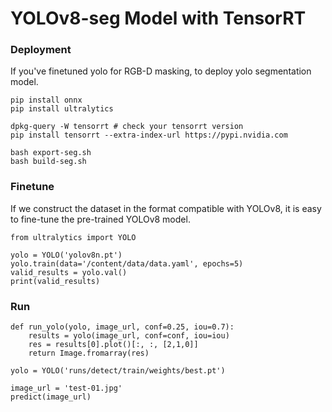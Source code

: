 # YOLOv8-seg Model with TensorRT

### Deployment
If you've finetuned yolo for RGB-D masking, to deploy yolo segmentation model.
```
pip install onnx
pip install ultralytics
```
```
dpkg-query -W tensorrt # check your tensorrt version
pip install tensorrt --extra-index-url https://pypi.nvidia.com
``` 
```
bash export-seg.sh
bash build-seg.sh
```

### Finetune
If we construct the dataset in the format compatible with YOLOv8, it is easy to fine-tune the pre-trained YOLOv8 model.
```
from ultralytics import YOLO

yolo = YOLO('yolov8n.pt')
yolo.train(data='/content/data/data.yaml', epochs=5)
valid_results = yolo.val()
print(valid_results)
```

### Run
```
def run_yolo(yolo, image_url, conf=0.25, iou=0.7):
    results = yolo(image_url, conf=conf, iou=iou)
    res = results[0].plot()[:, :, [2,1,0]]
    return Image.fromarray(res)
    
yolo = YOLO('runs/detect/train/weights/best.pt')

image_url = 'test-01.jpg'
predict(image_url)  
```
